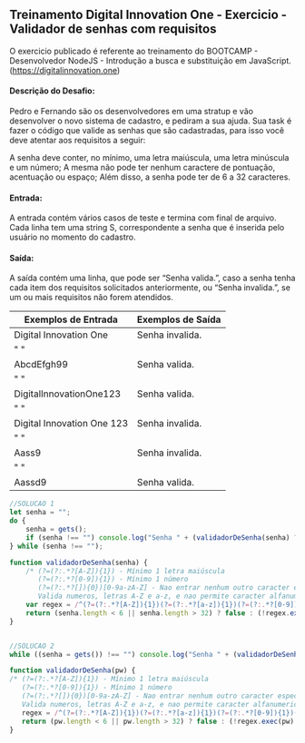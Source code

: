## Treinamento Digital Innovation One - Exercicio - Validador de senhas com requisitos

O exercicio publicado é referente ao treinamento do BOOTCAMP - Desenvolvedor NodeJS -  Introdução a busca e substituição em JavaScript.
(https://digitalinnovation.one)

#### Descrição do Desafio:

Pedro e Fernando são os desenvolvedores em uma stratup e vão desenvolver o novo sistema de cadastro, e pediram a sua ajuda. Sua task é fazer o código que valide as senhas que são cadastradas, para isso você deve atentar aos requisitos a seguir:

A senha deve conter, no mínimo, uma letra maiúscula, uma letra minúscula e um número;
A mesma não pode ter nenhum caractere de pontuação, acentuação ou espaço;
Além disso, a senha pode ter de 6 a 32 caracteres.


#### Entrada:

A entrada contém vários casos de teste e termina com final de arquivo. Cada linha tem uma string S, correspondente a senha que é inserida pelo usuário no momento do cadastro.

#### Saída:

A saída contém uma linha, que pode ser “Senha valida.”, caso a senha tenha cada item dos requisitos solicitados anteriormente, ou “Senha invalida.”, se um ou mais requisitos não forem atendidos.

Exemplos de Entrada  | Exemplos de Saída
------------- | -------------
Digital Innovation One | Senha invalida.
" " | 
AbcdEfgh99 | Senha valida.
" " | 
DigitalInnovationOne123 | Senha valida.
" " | 
Digital Innovation One 123 | Senha invalida.
" " | 
Aass9 | Senha invalida.
" " | 
Aassd9 | Senha valida.

```javascript
//SOLUCAO 1
let senha = "";
do {
    senha = gets();
    if (senha !== "") console.log("Senha " + (validadorDeSenha(senha) ? "valida." : "invalida."));
} while (senha !== "");

function validadorDeSenha(senha) {
    /* (?=(?:.*?[A-Z]){1}) - Mínimo 1 letra maiúscula
       (?=(?:.*?[0-9]){1}) - Mínimo 1 número
       (?=(?:.*?[]){0})[0-9a-zA-Z] - Nao entrar nenhum outro caracter especial, dentro dos colchetes estar em branco
       Valida numeros, letras A-Z e a-z, e nao permite caracter alfanumerico. */
    var regex = /^(?=(?:.*?[A-Z]){1})(?=(?:.*?[a-z]){1})(?=(?:.*?[0-9]){1})(?=(?:.*?[]){0})[0-9a-zA-Z]*$/;
    return (senha.length < 6 || senha.length > 32) ? false : (!regex.exec(senha) ? false : true);
}


//SOLUCAO 2
while ((senha = gets()) !== "") console.log("Senha " + (validadorDeSenha(senha) ? "valida." : "invalida.")); 

function validadorDeSenha(pw) {
/* (?=(?:.*?[A-Z]){1}) - Mínimo 1 letra maiúscula
   (?=(?:.*?[0-9]){1}) - Mínimo 1 número
   (?=(?:.*?[]){0})[0-9a-zA-Z] - Nao entrar nenhum outro caracter especial, dentro dos colchetes estar em branco
   Valida numeros, letras A-Z e a-z, e nao permite caracter alfanumerico. */
   regex = /^(?=(?:.*?[A-Z]){1})(?=(?:.*?[a-z]){1})(?=(?:.*?[0-9]){1})(?=(?:.*?[]){0})[0-9a-zA-Z]*$/; 
   return (pw.length < 6 || pw.length > 32) ? false : (!regex.exec(pw) ? false : true);
}
```
